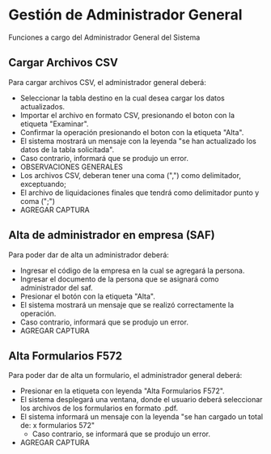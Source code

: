 # Gestión de Administrador General

Funciones a cargo del Administrador General del Sistema

## Cargar Archivos CSV

Para cargar archivos CSV, el administrador general deberá:

 * Seleccionar la tabla destino en la cual desea cargar los datos actualizados.
 * Importar el archivo en formato CSV, presionando el boton con la etiqueta "Examinar".
 * Confirmar la operación presionando el boton con la etiqueta "Alta".
* El sistema mostrará un mensaje con la leyenda "se han actualizado los datos de la tabla solicitada".
 * Caso contrario, informará que se produjo un error.
* OBSERVACIONES GENERALES
 * Los archivos CSV, deberan tener una coma (",") como delimitador, exceptuando;
 * El archivo de liquidaciones finales que tendrá como delimitador punto y coma (";")
 * AGREGAR CAPTURA

## Alta de administrador en empresa (SAF)

Para poder dar de alta un administrador deberá:

 * Ingresar el código de la empresa en la cual se agregará la persona.
 * Ingresar el documento de la persona que se asignará como administrador del saf.
 * Presionar el botón con la etiqueta "Alta".
 * El sistema mostrará un mensaje que se realizó correctamente la operación.
 * Caso contrario, informará que se produjo un error.
 * AGREGAR CAPTURA

## Alta Formularios F572

Para poder dar de alta un formulario, el administrador general deberá:

 * Presionar en la etiqueta con leyenda "Alta Formularios F572".
 * El sistema desplegará una ventana, donde el usuario deberá seleccionar los archivos de los formularios en formato .pdf.
 * El sistema informará un mensaje con la leyenda "se han cargado un total de: x formularios 572"
   * Caso contrario, se informará que se produjo un error.
* AGREGAR CAPTURA
